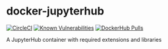docker-jupyterhub
===

[![CircleCI](https://circleci.com/gh/dwp/docker-jupyterhub.svg?style=svg)](https://circleci.com/gh/dwp/docker-jupyterhub) [![Known Vulnerabilities](https://snyk.io/test/github/dwp/docker-jupyterhub/badge.svg)](https://snyk.io/test/github/dwp/docker-jupyterhub) [![DockerHub Pulls](https://img.shields.io/docker/pulls/dwpdigital/jupyterhub)](https://hub.docker.com/r/dwpdigital/jupyterhub)

A JupyterHub container with required extensions and libraries
